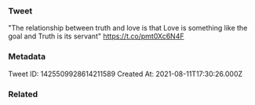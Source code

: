 ### Tweet
"The relationship between truth and love is that Love is something like the goal and Truth is its servant" https://t.co/pmt0Xc6N4F

### Metadata
Tweet ID: 1425509928614211589
Created At: 2021-08-11T17:30:26.000Z

### Related

